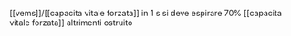[[vems]]/[[capacita vitale forzata]]
in 1 s si deve espirare 70% [[capacita vitale forzata]]
	altrimenti ostruito